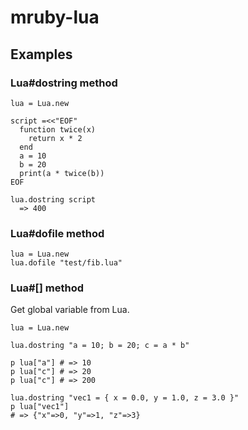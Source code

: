 # mruby-lua

## Examples

### Lua#dostring method


    lua = Lua.new
    
    script =<<"EOF"
      function twice(x)
        return x * 2
      end
      a = 10
      b = 20
      print(a * twice(b))
    EOF
    
    lua.dostring script
      => 400

### Lua#dofile method


    lua = Lua.new
    lua.dofile "test/fib.lua"

### Lua#[] method

Get global variable from Lua.

    lua = Lua.new

    lua.dostring "a = 10; b = 20; c = a * b"

    p lua["a"] # => 10
    p lua["c"] # => 20
    p lua["c"] # => 200

    lua.dostring "vec1 = { x = 0.0, y = 1.0, z = 3.0 }"
    p lua["vec1"]
    # => {"x"=>0, "y"=>1, "z"=>3}

